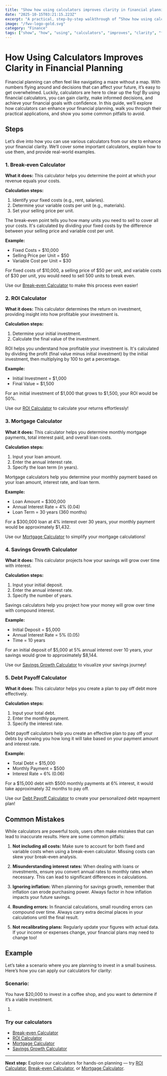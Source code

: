 ```yaml
---
title: "Show how using calculators improves clarity in financial planning — Complete Guide"
date: "2025-10-15T03:21:15.223Z"
excerpt: "A practical, step-by-step walkthrough of “Show how using calculators improves clarity in financial planning”."
image: "/fwv-logo-gold.svg"
category: "Finance"
tags: ["show", "how", "using", "calculators", "improves", "clarity", "financial", "planning"]
---
```


# How Using Calculators Improves Clarity in Financial Planning

Financial planning can often feel like navigating a maze without a map. With numbers flying around and decisions that can affect your future, it’s easy to get overwhelmed. Luckily, calculators are here to clear up the fog! By using financial calculators, you can gain clarity, make informed decisions, and achieve your financial goals with confidence. In this guide, we’ll explore how calculators can enhance your financial planning, walk you through their practical applications, and show you some common pitfalls to avoid.

## Steps

Let’s dive into how you can use various calculators from our site to enhance your financial clarity. We’ll cover some important calculators, explain how to use them, and provide real-world examples.

### 1. Break-even Calculator

**What it does:** This calculator helps you determine the point at which your revenue equals your costs.

**Calculation steps:**
1. Identify your fixed costs (e.g., rent, salaries).
2. Determine your variable costs per unit (e.g., materials).
3. Set your selling price per unit.

The break-even point tells you how many units you need to sell to cover all your costs. It's calculated by dividing your fixed costs by the difference between your selling price and variable cost per unit.

**Example:**
- Fixed Costs = $10,000
- Selling Price per Unit = $50
- Variable Cost per Unit = $30

For fixed costs of $10,000, a selling price of $50 per unit, and variable costs of $30 per unit, you would need to sell 500 units to break even.

Use our [Break-even Calculator](/calculators) to make this process even easier!

### 2. ROI Calculator

**What it does:** This calculator determines the return on investment, providing insight into how profitable your investment is.

**Calculation steps:**
1. Determine your initial investment.
2. Calculate the final value of the investment.

ROI helps you understand how profitable your investment is. It's calculated by dividing the profit (final value minus initial investment) by the initial investment, then multiplying by 100 to get a percentage.

**Example:**
- Initial Investment = $1,000
- Final Value = $1,500

For an initial investment of $1,000 that grows to $1,500, your ROI would be 50%.

Use our [ROI Calculator](/calculators) to calculate your returns effortlessly!

### 3. Mortgage Calculator

**What it does:** This calculator helps you determine monthly mortgage payments, total interest paid, and overall loan costs.

**Calculation steps:**
1. Input your loan amount.
2. Enter the annual interest rate.
3. Specify the loan term (in years).

Mortgage calculators help you determine your monthly payment based on your loan amount, interest rate, and loan term.

**Example:**
- Loan Amount = $300,000
- Annual Interest Rate = 4% (0.04)
- Loan Term = 30 years (360 months)

For a $300,000 loan at 4% interest over 30 years, your monthly payment would be approximately $1,432.

Use our [Mortgage Calculator](/calculators) to simplify your mortgage calculations!

### 4. Savings Growth Calculator

**What it does:** This calculator projects how your savings will grow over time with interest.

**Calculation steps:**
1. Input your initial deposit.
2. Enter the annual interest rate.
3. Specify the number of years.

Savings calculators help you project how your money will grow over time with compound interest.

**Example:**
- Initial Deposit = $5,000
- Annual Interest Rate = 5% (0.05)
- Time = 10 years

For an initial deposit of $5,000 at 5% annual interest over 10 years, your savings would grow to approximately $8,144.

Use our [Savings Growth Calculator](/calculators) to visualize your savings journey!

### 5. Debt Payoff Calculator

**What it does:** This calculator helps you create a plan to pay off debt more effectively.

**Calculation steps:**
1. Input your total debt.
2. Enter the monthly payment.
3. Specify the interest rate.

Debt payoff calculators help you create an effective plan to pay off your debts by showing you how long it will take based on your payment amount and interest rate.

**Example:**
- Total Debt = $15,000
- Monthly Payment = $500
- Interest Rate = 6% (0.06)

For a $15,000 debt with $500 monthly payments at 6% interest, it would take approximately 32 months to pay off.

Use our [Debt Payoff Calculator](/calculators) to create your personalized debt repayment plan!

## Common Mistakes

While calculators are powerful tools, users often make mistakes that can lead to inaccurate results. Here are some common pitfalls:

1. **Not including all costs:** Make sure to account for both fixed and variable costs when using a break-even calculator. Missing costs can skew your break-even analysis.

2. **Misunderstanding interest rates:** When dealing with loans or investments, ensure you convert annual rates to monthly rates when necessary. This can lead to significant differences in calculations.

3. **Ignoring inflation:** When planning for savings growth, remember that inflation can erode purchasing power. Always factor in how inflation impacts your future savings.

4. **Rounding errors:** In financial calculations, small rounding errors can compound over time. Always carry extra decimal places in your calculations until the final result.

5. **Not recalibrating plans:** Regularly update your figures with actual data. If your income or expenses change, your financial plans may need to change too!

## Example

Let’s take a scenario where you are planning to invest in a small business. Here’s how you can apply our calculators for clarity:

### Scenario:
You have $20,000 to invest in a coffee shop, and you want to determine if it’s a viable investment.

1.



### Try our calculators
- [Break-even Calculator](/calculators)
- [ROI Calculator](/calculators)
- [Mortgage Calculator](/calculators)
- [Savings Growth Calculator](/calculators)


---
**Next step:** Explore our calculators for hands-on planning — try [ROI Calculator](/calculators), [Break-even Calculator](/calculators), or [Mortgage Calculator](/calculators).


<script type="application/ld+json">
{
  "@context": "https://schema.org",
  "@type": "Article",
  "headline": "Show how using calculators improves clarity in financial planning — Complete Guide",
  "description": "A practical, step-by-step walkthrough of “Show how using calculators improves clarity in financial planning”.",
  "author": {
    "@type": "Organization",
    "name": "Foster Wealth Ventures"
  },
  "datePublished": "2025-10-15T03:20:37.996Z",
  "image": "/fwv-logo-gold.svg"
}
</script>


<script type="application/ld+json">
{ "@context":"https://schema.org", "@type":"FAQPage", "mainEntity": [] }
</script>
